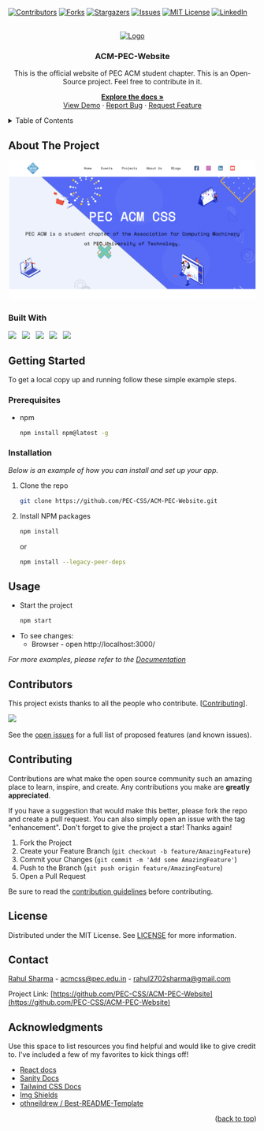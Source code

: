 <div id="top"></div>

<!-- PROJECT SHIELDS -->
[![Contributors][contributors-shield]][contributors-url]
[![Forks][forks-shield]][forks-url]
[![Stargazers][stars-shield]][stars-url]
[![Issues][issues-shield]][issues-url]
[![MIT License][license-shield]][license-url]
[![LinkedIn][linkedin-shield]][linkedin-url]

<!-- PROJECT LOGO -->
<br />
<div align="center">
  <a href="https://github.com/PEC-CSS/ACM-PEC-Website">
    <img src="public/pec_acm_logo.jpg" alt="Logo" width="100" height="100" />
  </a>

  <h3 align="center">ACM-PEC-Website</h3>

  <p align="center">
    <p>This is the official website of PEC ACM student chapter. This is an Open-Source project. Feel free to contribute in it.</p> 
    
  <a href="https://github.com/PEC-CSS/ACM-PEC-Website"><strong>Explore the docs »</strong></a>
    <br />
    <a href="https://pec-css.github.io/ACM-PEC-Website/">View Demo</a>
    ·
    <a href="https://github.com/PEC-CSS/ACM-PEC-Website/issues">Report Bug</a>
    ·
    <a href="https://github.com/PEC-CSS/ACM-PEC-Website/issues">Request Feature</a>
  </p>
</div>


<!-- TABLE OF CONTENTS -->
<details>
  <summary>Table of Contents</summary>
  <ol>
    <li>
        <a href="#about-the-project">About The Project</a>
        <ul>
          <li><a href="#built-with">Built With</a></li>
        </ul>
      </li>
      <li>
        <a href="#getting-started">Getting Started</a>
        <ul>
          <li><a href="#prerequisites">Prerequisites</a></li>
          <li><a href="#installation">Installation</a></li>
        </ul>
      </li>
      <li><a href="#usage">Usage</a></li>
      <li><a href="#roadmap">Roadmap</a></li>
      <li><a href="#contributing">Contributing</a></li>
      <li><a href="#license">License</a></li>
      <li><a href="#contact">Contact</a></li>
      <li><a href="#acknowledgments">Acknowledgments</a></li>
  </ol>
</details>



<!-- ABOUT THE PROJECT -->
## About The Project

<p align='middle'>
  <img src='public/homescreen.png' alt='Home Screen' width='500' />
</p>


### Built With
<a href="https://reactjs.org/"><img src="https://img.shields.io/badge/React-20232A?style=for-the-badge&logo=react&logoColor=61DAFB" /></a> &nbsp; 
<a href="https://reactrouter.com/en/main"><img src="https://img.shields.io/badge/React_Router-CA4245?style=for-the-badge&logo=react-router&logoColor=white" /></a> &nbsp;
<a href="https://react-redux.js.org/"><img src="https://img.shields.io/badge/Redux-593D88?style=for-the-badge&logo=redux&logoColor=white" /></a> &nbsp;
<a href="https://www.sanity.io/"><img src="https://img.shields.io/badge/Sanity-red?style=for-the-badge&logo=stripe&logoColor=white" /></a> &nbsp;
<a href="https://tailwindcss.com/"><img src="https://img.shields.io/badge/Tailwind_CSS-38B2AC?style=for-the-badge&logo=tailwind-css&logoColor=white" /></a> &nbsp;



<!-- GETTING STARTED -->
## Getting Started

To get a local copy up and running follow these simple example steps.

### Prerequisites

* npm
  ```sh
  npm install npm@latest -g
  ```

### Installation

_Below is an example of how you can install and set up your app._

<!-- 1. Get a free API Key at [https://example.com](https://example.com) -->
1. Clone the repo
   ```sh
   git clone https://github.com/PEC-CSS/ACM-PEC-Website.git
   ```
2. Install NPM packages
   ```sh
   npm install
   ```
   or
   ```sh
   npm install --legacy-peer-deps
   ```
<!-- 4. Enter your API in `config.js`
   ```js
   const API_KEY = 'ENTER YOUR API';
   ``` -->


<!-- USAGE EXAMPLES -->
## Usage

- Start the project
  ```sh
  npm start
  ```
- To see changes:
  - Browser - open http://localhost:3000/

_For more examples, please refer to the [Documentation](https://example.com)_



<!-- ROADMAP -->
<!-- ## Roadmap

- [x] Add Changelog
- [x] Add back to top links
- [ ] Add Additional Templates w/ Examples
- [ ] Add "components" document to easily copy & paste sections of the readme
- [ ] Multi-language Support
    - [ ] Chinese
    - [ ] Spanish -->
<!-- CONTRIBUTORS -->
## Contributors
This project exists thanks to all the people who contribute. [<a href="#contributing">Contributing</a>].

<a href="https://github.com/PEC-CSS/ACM-PEC-Website/graphs/contributors">
  <img src="https://contrib.rocks/image?repo=PEC-CSS/ACM-PEC-Website" />
</a>

See the [open issues](https://github.com/PEC-CSS/ACM-PEC-Website/issues) for a full list of proposed features (and known issues).



<!-- CONTRIBUTING -->
## Contributing

Contributions are what make the open source community such an amazing place to learn, inspire, and create. Any contributions you make are **greatly appreciated**.

If you have a suggestion that would make this better, please fork the repo and create a pull request. You can also simply open an issue with the tag "enhancement".
Don't forget to give the project a star! Thanks again!

1. Fork the Project
2. Create your Feature Branch (`git checkout -b feature/AmazingFeature`)
3. Commit your Changes (`git commit -m 'Add some AmazingFeature'`)
4. Push to the Branch (`git push origin feature/AmazingFeature`)
5. Open a Pull Request

Be sure to read the [contribution guidelines](CONTRIBUTING.md) before contributing.


<!-- LICENSE -->
## License

Distributed under the MIT License. See [LICENSE](LICENSE) for more information.

<!-- CONTACT -->
## Contact

[Rahul Sharma](https://rahulsharma.vercel.app/) - acmcss@pec.edu.in - rahul2702sharma@gmail.com

Project Link: [https://github.com/PEC-CSS/ACM-PEC-Website](https://github.com/PEC-CSS/ACM-PEC-Website)

<!-- ACKNOWLEDGMENTS -->
## Acknowledgments

Use this space to list resources you find helpful and would like to give credit to. I've included a few of my favorites to kick things off!

* [React docs](https://reactjs.org/)
* [Sanity Docs](https://www.sanity.io/)
* [Tailwind CSS Docs](https://tailwindcss.com/)
* [Img Shields](https://shields.io)
* [othneildrew / Best-README-Template](https://github.com/othneildrew/Best-README-Template)

<p align="right">(<a href="#top">back to top</a>)</p>




<!-- MARKDOWN LINKS & IMAGES -->
<!-- https://www.markdownguide.org/basic-syntax/#reference-style-links -->
[contributors-shield]: https://img.shields.io:/github/contributors/PEC-CSS/ACM-PEC-Website?style=for-the-badge
[contributors-url]: https://github.com/PEC-CSS/ACM-PEC-Website/graphs/contributors
[forks-shield]: https://img.shields.io/github/forks/PEC-CSS/ACM-PEC-Website?style=for-the-badge
[forks-url]: https://github.com/PEC-CSS/ACM-PEC-Website/network/members
[stars-shield]: https://img.shields.io/github/stars/PEC-CSS/ACM-PEC-Website?style=for-the-badge
[stars-url]: https://github.com/PEC-CSS/ACM-PEC-Website/stargazers
[issues-shield]: https://img.shields.io/github/issues/PEC-CSS/ACM-PEC-Website?style=for-the-badge
[issues-url]: https://github.com/PEC-CSS/ACM-PEC-Website/issues
[license-shield]: https://img.shields.io/github/license/PEC-CSS/ACM-PEC-Website?style=for-the-badge
[license-url]: https://github.com/PEC-CSS/ACM-PEC-Website/blob/master/LICENSE.txt
[linkedin-shield]: https://img.shields.io/badge/-LinkedIn-black.svg?style=for-the-badge&logo=linkedin&colorB=555
[linkedin-url]: https://www.linkedin.com/in/rahul5430/
[product-screenshot-loginScreen]: assets/loginScreen.gif
[product-screenshot-stockScreenAndWatchlist]: assets/stockScreenAndWatchlist.gif
[product-screenshot-aboutAndProfileScreen]: assets/aboutAndProfileScreen.gif
[product-screenshot-searchScreen]: assets/searchScreen.gif